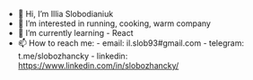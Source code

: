 - 👋 Hi, I’m Illia Slobodianiuk
- 👀 I’m interested in running, cooking, warm company
- 🌱 I’m currently learning - React
- 📫 How to reach me:
        - email: il.slob93#gmail.com
        - telegram: t.me/slobozhancky
        - linkedin: https://www.linkedin.com/in/slobozhancky/
